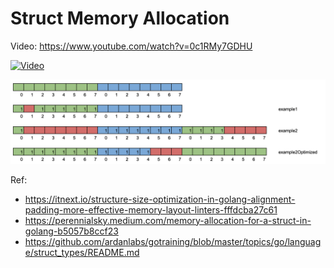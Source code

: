 # Struct Memory Allocation


Video: https://www.youtube.com/watch?v=0c1RMy7GDHU 

[![Video](http://img.youtube.com/vi/0c1RMy7GDHU/0.jpg)](https://www.youtube.com/watch?v=0c1RMy7GDHU "Video")

![CPU cycle illustration](illustration.png "CPU cycle illustration")

Ref:
- https://itnext.io/structure-size-optimization-in-golang-alignment-padding-more-effective-memory-layout-linters-fffdcba27c61
- https://perennialsky.medium.com/memory-allocation-for-a-struct-in-golang-b5057b8ccf23
- https://github.com/ardanlabs/gotraining/blob/master/topics/go/language/struct_types/README.md
